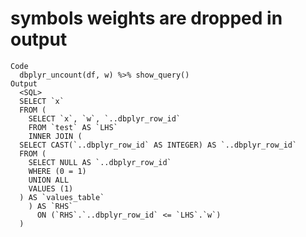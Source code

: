 # symbols weights are dropped in output

    Code
      dbplyr_uncount(df, w) %>% show_query()
    Output
      <SQL>
      SELECT `x`
      FROM (
        SELECT `x`, `w`, `..dbplyr_row_id`
        FROM `test` AS `LHS`
        INNER JOIN (
      SELECT CAST(`..dbplyr_row_id` AS INTEGER) AS `..dbplyr_row_id`
      FROM (
        SELECT NULL AS `..dbplyr_row_id`
        WHERE (0 = 1)
        UNION ALL
        VALUES (1)
      ) AS `values_table`
        ) AS `RHS`
          ON (`RHS`.`..dbplyr_row_id` <= `LHS`.`w`)
      )

